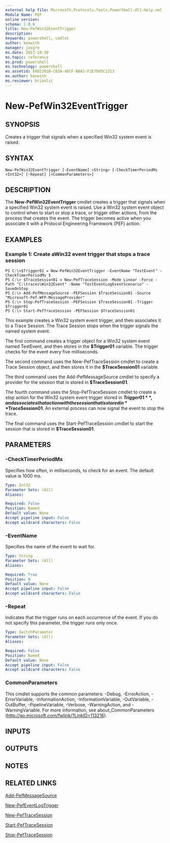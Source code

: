 ```yaml
---
external help file: Microsoft.Protocols.Tools.PowerShell.dll-Help.xml
Module Name: PEF
online version: 
schema: 2.0.0
title: New-PefWin32EventTrigger
description: 
keywords: powershell, cmdlet
author: kenwith
manager: jasgro
ms.date: 2017-10-30
ms.topic: reference
ms.prod: powershell
ms.technology: powershell
ms.assetid: E6D2201B-CB3A-4DCF-B8A3-F1E7D95C1313
ms.author: kenwith
ms.reviewer: brianlic
---
```


# New-PefWin32EventTrigger

## SYNOPSIS
Creates a trigger that signals when a specified Win32 system event is raised.

## SYNTAX

```
New-PefWin32EventTrigger [-EventName] <String> [-CheckTimerPeriodMs <Int32>] [-Repeat] [<CommonParameters>]
```

## DESCRIPTION
The **New-PefWin32EventTrigger** cmdlet creates a trigger that signals when a specified Win32 system event is raised.
Use a Win32 system event object to control when to start or stop a trace, or trigger other actions, from the process that creates the event.
The trigger becomes active when you associate it with a Protocol Engineering Framework (PEF) action.

## EXAMPLES

### Example 1: Create aWin32 event trigger that stops a trace session
```
PS C:\>$Trigger01 = New-PefWin32EventTrigger -EventName "TestEvent" -CheckTimerPeriodMs 5
PS C:\> $TraceSession01 = New-PefTraceSession -Mode Linear -Force -Path "C:\traces\Win32Event" -Name "TestEventLogEventScenario" -SaveOnStop 
PS C:\> Add-PefMessageSource -PEFSession $TraceSession01 -Source "Microsoft-Pef-WFP-MessageProvider" 
PS C:\> Stop-PefTraceSession -PEFSession $TraceSession01 -Trigger $Trigger01
PS C:\> Start-PefTraceSession -PEFSession $TraceSession01
```

This example creates a Win32 system event trigger, and then associates it to a Trace Session.
The Trace Session stops when the trigger signals the named system event.

The first command creates a trigger object for a Win32 system event named TestEvent, and then stores in the **$Trigger01** variable.
The trigger checks for the event every five milliseconds.

The second command uses the New-PefTraceSession cmdlet to create a Trace Session object, and then stores it in the **$TraceSession01** variable.

The third command uses the Add-PefMessageSource cmdlet to specify a provider for the session that is stored in **$TraceSession01**.

The fourth command uses the Stop-PefTraceSession cmdlet to create a stop action for the Win32 system event trigger stored in **$Trigger01**, and associates that action with the session that is stored in **$TraceSession01**.
An external process can now signal the event to stop the trace.

The final command uses the Start-PefTraceSession cmdlet to start the session that is stored in **$TraceSession01**.

## PARAMETERS

### -CheckTimerPeriodMs
Specifies how often, in milliseconds, to check for an event.
The default value is 1000 ms.

```yaml
Type: Int32
Parameter Sets: (All)
Aliases: 

Required: False
Position: Named
Default value: None
Accept pipeline input: False
Accept wildcard characters: False
```

### -EventName
Specifies the name of the event to wait for.

```yaml
Type: String
Parameter Sets: (All)
Aliases: 

Required: True
Position: 0
Default value: None
Accept pipeline input: False
Accept wildcard characters: False
```

### -Repeat
Indicates that the trigger runs on each occurrence of the event.
If you do not specify this parameter, the trigger runs only once.

```yaml
Type: SwitchParameter
Parameter Sets: (All)
Aliases: 

Required: False
Position: Named
Default value: None
Accept pipeline input: False
Accept wildcard characters: False
```

### CommonParameters
This cmdlet supports the common parameters: -Debug, -ErrorAction, -ErrorVariable, -InformationAction, -InformationVariable, -OutVariable, -OutBuffer, -PipelineVariable, -Verbose, -WarningAction, and -WarningVariable. For more information, see about_CommonParameters (http://go.microsoft.com/fwlink/?LinkID=113216).

## INPUTS

## OUTPUTS

## NOTES

## RELATED LINKS

[Add-PefMessageSource](./Add-PefMessageSource.md)

[New-PefEventLogTrigger](./New-PefEventLogTrigger.md)

[New-PefTraceSession](./New-PefTraceSession.md)

[Start-PefTraceSession](./Start-PefTraceSession.md)

[Stop-PefTraceSession](./Stop-PefTraceSession.md)
